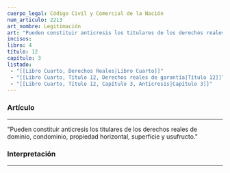 ```yaml
---
cuerpo_legal: Código Civil y Comercial de la Nación
num_articulo: 2213
art_nombre: Legitimación
art: "Pueden constituir anticresis los titulares de los derechos reales de dominio, condominio, propiedad horizontal, superficie y usufructo."
incisos: 
libro: 4
título: 12
capítulo: 3
listado:
 - "[[Libro Cuarto, Derechos Reales|Libro Cuarto]]"
 - "[[Libro Cuarto, Título 12, Derechos reales de garantía|Título 12]]"
 - "[[Libro Cuarto, Título 12, Capítulo 3, Anticresis|Capítulo 3]]"
---
```

### Artículo
---
"Pueden constituir anticresis los titulares de los derechos reales de dominio, condominio, propiedad horizontal, superficie y usufructo."


### Interpretación
---
